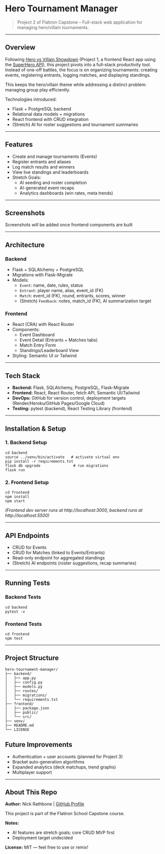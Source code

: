 # Hero Tournament Manager
> Project 2 of Flatiron Capstone – Full-stack web application for managing hero/villain tournaments.

---

## Overview
Following [Hero vs Villain Showdown](https://github.com/nrathbone-turing/hero-vs-villain-rps-showdown) (Project 1, a frontend React app using the [SuperHero API](https://superheroapi.com/)), this project pivots into a full-stack productivity tool. Instead of one-off battles, the focus is on organizing tournaments: creating events, registering entrants, logging matches, and displaying standings.

This keeps the hero/villain theme while addressing a distinct problem: managing group play efficiently.

Technologies introduced:
- Flask + PostgreSQL backend
- Relational data models + migrations
- React frontend with CRUD integration
- (Stretch) AI for roster suggestions and tournament summaries

---

## Features
- Create and manage tournaments (Events)
- Register entrants and aliases
- Log match results and winners
- View live standings and leaderboards
- Stretch Goals:
  - AI seeding and roster completion
  - AI-generated event recaps
  - Analytics dashboards (win rates, meta trends)

---

## Screenshots
Screenshots will be added once frontend components are built

---

## Architecture
### Backend
- Flask + SQLAlchemy + PostgreSQL
- Migrations with Flask-Migrate
- Models:
  - `Event`: name, date, rules, status
  - `Entrant`: player name, alias, event_id (FK)
  - `Match`: event_id (FK), round, entrants, scores, winner
  - (Stretch) `Feedback`: notes, match_id (FK), AI summarization target

### Frontend
- React (CRA) with React Router
- Components:
  - Event Dashboard
  - Event Detail (Entrants + Matches tabs)
  - Match Entry Form
  - Standings/Leaderboard View
- Styling: Semantic UI or Tailwind

---

## Tech Stack
- **Backend:** Flask, SQLAlchemy, PostgreSQL, Flask-Migrate
- **Frontend:** React, React Router, fetch API, Semantic UI/Tailwind
- **DevOps:** GitHub for version control, deployment targets (Render/Heroku/GitHub Pages/Google Cloud)
- **Testing:** pytest (backend), React Testing Library (frontend)

---

## Installation & Setup
### 1. Backend Setup
```
cd backend
source ../venv/bin/activate   # activate virtual env
pip install -r requirements.txt
flask db upgrade               # run migrations
flask run
```

### 2. Frontend Setup
```
cd frontend
npm install
npm start
```
*(Frontend dev server runs at http://localhost:3000, backend runs at http://localhost:5500)*

---

## API Endpoints
- CRUD for Events
- CRUD for Matches (linked to Events/Entrants)
- Read-only endpoint for aggregated standings
- (Stretch) AI endpoints (roster suggestions, recap summaries)

---

## Running Tests
### Backend Tests
```
cd backend
pytest -v
```

### Frontend Tests
```
cd frontend
npm test
```

--- 

## Project Structure
```
hero-tournament-manager/
├── backend/
│   ├── app.py
│   ├── config.py
│   ├── models.py
│   ├── routes/
│   ├── migrations/
│   └── requirements.txt
├── frontend/
│   ├── package.json
│   ├── public/
│   └── src/
├── venv/
├── README.md
└── LICENSE
```

## Future Improvements
- Authentication + user accounts (planned for Project 3)
- Bracket auto-generation algorithms
- Expanded analytics (deck matchups, trend graphs)
- Multiplayer support

---

## About This Repo
**Author:** Nick Rathbone | [GitHub Profile](https://github.com/nrathbone-turing)

This project is part of the Flatiron School Capstone course.

**Notes:**
- AI features are stretch goals; core CRUD MVP first
- Deployment target undecided

**License:** MIT — feel free to use or remix!